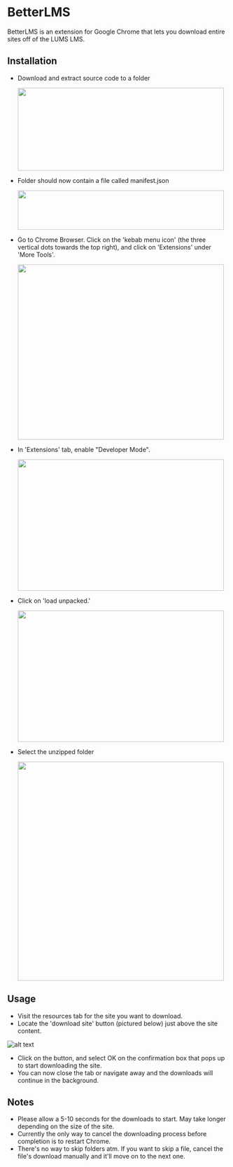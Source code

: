 # BetterLMS

BetterLMS is an extension for Google Chrome that lets you download entire sites off of the LUMS LMS.

## Installation
* Download and extract source code to a folder

  <img src="https://i.imgur.com/m59UWyE.jpeg" width="471" height="189" />

* Folder should now contain a file called manifest.json

  <img src="https://i.imgur.com/QYCE1SM.jpg" width="471" height="90" />

* Go to Chrome Browser. Click on the 'kebab menu icon' (the three vertical dots towards the top right), and click on 'Extensions' under 'More Tools'.

  <img src="https://i.imgur.com/wE3FWR5.jpg" width="471" height="400" />

* In 'Extensions' tab, enable "Developer Mode".

  <img src="https://i.imgur.com/1O5YhON.jpg" width="471" height="300" />

* Click on 'load unpacked.'

  <img src="https://i.imgur.com/FOQmdA1.jpg" width="471" height="300" />

* Select the unzipped folder

  <img src="https://i.imgur.com/QY1c82X.jpg" width="471" height="500" />


## Usage
* Visit the resources tab for the site you want to download.
* Locate the 'download site' button (pictured below) just above the site content.

![alt text](https://i.imgur.com/08OEx46.png)

* Click on the button, and select OK on the confirmation box that pops up to start downloading the site.
* You can now close the tab or navigate away and the downloads will continue in the background.

## Notes
* Please allow a 5-10 seconds for the downloads to start. May take longer depending on the size of the site.
* Currently the only way to cancel the downloading process before completion is to restart Chrome.
* There's no way to skip folders atm. If you want to skip a file, cancel the file's download manually and it'll move on to the next one.
